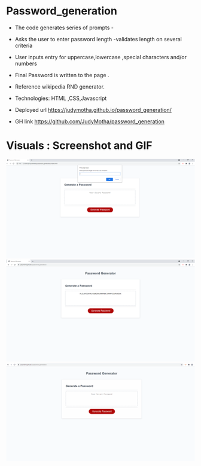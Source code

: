 # Password_generation
* The code generates series of prompts -
* Asks the user to enter password length -validates length on several criteria
* User inputs entry for uppercase,lowercase ,special characters and/or  numbers 
* Final Password is  written to the page .
* Reference wikipedia RND generator.
* Technologies: HTML ,CSS,Javascript

* Deployed url https://judymotha.github.io/password_generation/
* GH link https://github.com/JudyMotha/password_generation

# Visuals : Screenshot and GIF 
 
 <img src="./Password_Generator.png">
 <img src="./RndPwdGen.PNG">
 <img src="./PG.gif">


